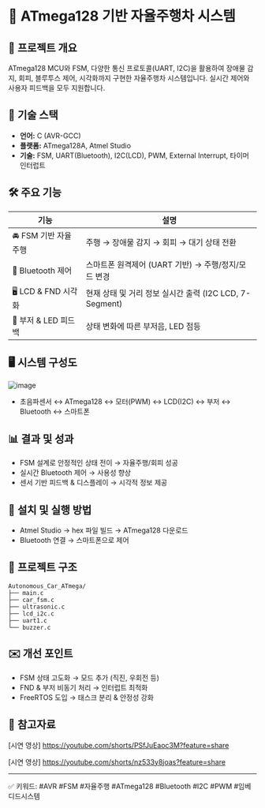# 🚗 ATmega128 기반 자율주행차 시스템

## 📖 프로젝트 개요
ATmega128 MCU와 FSM, 다양한 통신 프로토콜(UART, I2C)을 활용하여 장애물 감지, 회피, 블루투스 제어, 시각화까지 구현한 자율주행차 시스템입니다. 실시간 제어와 사용자 피드백을 모두 지원합니다.

## 🚀 기술 스택
- **언어:** C (AVR-GCC)
- **플랫폼:** ATmega128A, Atmel Studio
- **기술:** FSM, UART(Bluetooth), I2C(LCD), PWM, External Interrupt, 타이머 인터럽트

## 🛠 주요 기능
| 기능 | 설명 |
|---|---|
| 🚘 FSM 기반 자율주행 | 주행 → 장애물 감지 → 회피 → 대기 상태 전환 |
| 🔗 Bluetooth 제어 | 스마트폰 원격제어 (UART 기반) → 주행/정지/모드 변경 |
| 🖥 LCD & FND 시각화 | 현재 상태 및 거리 정보 실시간 출력 (I2C LCD, 7-Segment) |
| 📢 부저 & LED 피드백 | 상태 변화에 따른 부저음, LED 점등 |

## 🖥 시스템 구성도
![image](https://github.com/user-attachments/assets/4c27e3f5-067d-428e-875e-3701b5f697b8)

- 초음파센서 ↔ ATmega128 ↔ 모터(PWM) ↔ LCD(I2C) ↔ 부저 ↔ Bluetooth ↔ 스마트폰

## 📊 결과 및 성과
- FSM 설계로 안정적인 상태 전이 → 자율주행/회피 성공
- 실시간 Bluetooth 제어 → 사용성 향상
- 센서 기반 피드백 & 디스플레이 → 시각적 정보 제공

## 📝 설치 및 실행 방법
- Atmel Studio → hex 파일 빌드 → ATmega128 다운로드
- Bluetooth 연결 → 스마트폰으로 제어

## 📁 프로젝트 구조
```
Autonomous_Car_ATmega/
├── main.c
├── car_fsm.c
├── ultrasonic.c
├── lcd_i2c.c
├── uart1.c
└── buzzer.c
```

## ✉️ 개선 포인트
- FSM 상태 고도화 → 모드 추가 (직진, 우회전 등)
- FND & 부저 비동기 처리 → 인터럽트 최적화
- FreeRTOS 도입 → 태스크 분리 & 안정성 강화

## 🔗 참고자료
[시연 영상] https://youtube.com/shorts/PSfJuEaoc3M?feature=share

[시연 영상] https://youtube.com/shorts/nz533y8joas?feature=share

---
✅ 키워드: #AVR #FSM #자율주행 #ATmega128 #Bluetooth #I2C #PWM #임베디드시스템
